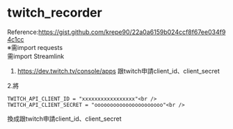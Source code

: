 # twitch_recorder
Reference:https://gist.github.com/krepe90/22a0a6159b024ccf8f67ee034f94c1cc <br />
※需import requests<br />
  需import Streamlink<br />
  
1. https://dev.twitch.tv/console/apps 跟twitch申請client_id、client_secret<br />
  
  2.將<br />
```
TWITCH_API_CLIENT_ID = "xxxxxxxxxxxxxxxxx"<br />
TWITCH_API_CLIENT_SECRET = "oooooooooooooooooooooo"<br />
```
換成跟twitch申請client_id、client_secret<br />


